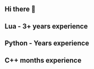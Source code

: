 ## Hi there 👋

## Lua - 3+ years experience

## Python - Years experience

## C++ months experience
